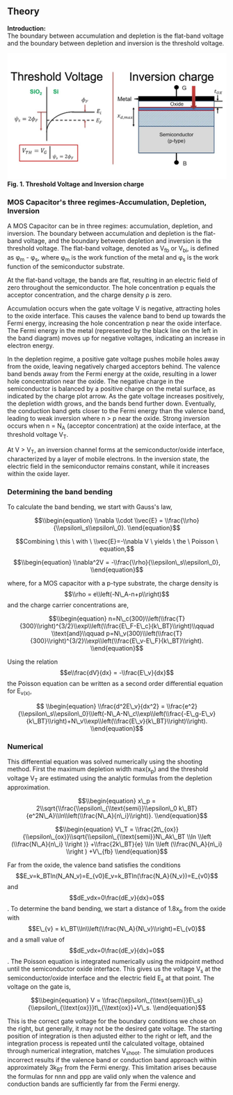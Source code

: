 ## Theory
**Introduction:**  
The boundary between accumulation and depletion is the flat-band voltage and the boundary between depletion and inversion is the threshold voltage.

![](./images/tvic.jpg)  
**Fig. 1. Threshold Voltage and Inversion charge**

  

### MOS Capacitor's three regimes-Accumulation, Depletion, Inversion

A MOS Capacitor can be in three regimes: accumulation, depletion, and inversion. The boundary between accumulation and depletion is the flat-band voltage, and the boundary between depletion and inversion is the threshold voltage. The flat-band voltage, denoted as V<sub>fb</sub> or V<sub>bi</sub>, is defined as φ<sub>m</sub> - φ<sub>s</sub>, where φ<sub>m</sub> is the work function of the metal and φ<sub>s</sub> is the work function of the semiconductor substrate.

At the flat-band voltage, the bands are flat, resulting in an electric field of zero throughout the semiconductor. The hole concentration p equals the acceptor concentration, and the charge density ρ is zero.

Accumulation occurs when the gate voltage V is negative, attracting holes to the oxide interface. This causes the valence band to bend up towards the Fermi energy, increasing the hole concentration p near the oxide interface. The Fermi energy in the metal (represented by the black line on the left in the band diagram) moves up for negative voltages, indicating an increase in electron energy.

In the depletion regime, a positive gate voltage pushes mobile holes away from the oxide, leaving negatively charged acceptors behind. The valence band bends away from the Fermi energy at the oxide, resulting in a lower hole concentration near the oxide. The negative charge in the semiconductor is balanced by a positive charge on the metal surface, as indicated by the charge plot arrow. As the gate voltage increases positively, the depletion width grows, and the bands bend further down. Eventually, the conduction band gets closer to the Fermi energy than the valence band, leading to weak inversion where n > p near the oxide. Strong inversion occurs when n = N<sub>A</sub> (acceptor concentration) at the oxide interface, at the threshold voltage V<sub>T</sub>.

At V > V<sub>T</sub>, an inversion channel forms at the semiconductor/oxide interface, characterized by a layer of mobile electrons. In the inversion state, the electric field in the semiconductor remains constant, while it increases within the oxide layer.

### Determining the band bending

To calculate the band bending, we start with Gauss's law,

$$\\begin{equation} \\nabla \\cdot \\vec{E} = \\frac{\\rho}{\\epsilon\_s\\epsilon\_0}. \\end{equation}$$

$$Combining \ this \ with \ \\vec{E}=-\\nabla V \ yields \ the \ Poisson \ equation,$$

$$\\begin{equation} \\nabla^2V = -\\frac{\\rho}{\\epsilon\_s\\epsilon\_0}, \\end{equation}$$

where, for a MOS capacitor with a p-type substrate, the charge density is 
$$\\rho = e\\left(-N\_A-n+p\\right)$$ and the charge carrier concentrations are,


$$\\begin{equation} n=N\_c(300)\\left(\\frac{T}{300}\\right)^{3/2}\\exp\\left(\\frac{E\_F-E\_c}{k\_BT}\\right)\\qquad \\text{and}\\qquad p=N\_v(300)\\left(\\frac{T}{300}\\right)^{3/2}\\exp\\left(\\frac{E\_v-E\_F}{k\_BT}\\right). \\end{equation}$$

Using the relation $$e\\frac{dV}{dx} = -\\frac{E\_v}{dx}$$ the Poisson equation can be written as a second order differential equation for E<sub>v(x)</sub>,

$$ \\begin{equation} \\frac{d^2E\_v}{dx^2} = \\frac{e^2}{\\epsilon\_s\\epsilon\_0}\\left(-N\_A-N\_c\\exp\\left(\\frac{-E\_g-E\_v}{k\_BT}\\right)+N\_v\\exp\\left(\\frac{E\_v}{k\_BT}\\right)\\right). \\end{equation}$$

### Numerical

This differential equation was solved numerically using the shooting method. First the maximum depletion width max(x<sub>p</sub>) and the threshold voltage V<sub>T</sub> are estimated using the analytic formulas from the depletion approximation.



$$\\begin{equation} x\_p = 2\\sqrt{\\frac{\\epsilon\_{\\text{semi}}\\epsilon\_0 k\_BT}{e^2N\_A}\\ln\\left(\\frac{N\_A}{n\_i}\\right)}. \\end{equation}$$ 

$$\\begin{equation} V\_T = \\frac{2t\_{ox}}{\\epsilon\_{ox}}\\sqrt{\\epsilon\_{\\text{semi}}N\_Ak\_BT \\ln \\left (\\frac{N\_A}{n\_i} \\right )} +\\frac{2k\_BT}{e} \\ln \\left (\\frac{N\_A}{n\_i} \\right ) +V\_{fb} \\end{equation}$$

Far from the oxide, the valence band satisfies the conditions $$E_v=k_BTln(N_AN_v)=E_{v0}E_v=k_BTln⁡(\frac{N_A}{N_v})=E_{v0}$$ and $$dE_vdx=0\frac{dE_v}{dx}=0$$. To determine the band bending, we start a distance of 1.8x<sub>p</sub> from the oxide with $$E\_{v} = k\_BT\\ln\\left(\\frac{N\_A}{N\_v}\\right)=E\_{v0}$$ and a small value of $$dE_vdx=0\frac{dE_v}{dx}=0$$. The Poisson equation is integrated numerically using the midpoint method until the semiconductor oxide interface. This gives us the voltage V<sub>s</sub> at the semiconductor/oxide interface and the electric field E<sub>s</sub> at that point. The voltage on the gate is,


$$\\begin{equation} V = \\frac{\\epsilon\_{\\text{semi}}E\_s}{\\epsilon\_{\\text{ox}}}t\_{\\text{ox}}+V\_s. \\end{equation}$$

This is the correct gate voltage for the boundary conditions we chose on the right, but generally, it may not be the desired gate voltage. The starting position of integration is then adjusted either to the right or left, and the integration process is repeated until the calculated voltage, obtained through numerical integration, matches V<sub>shoot</sub>. The simulation produces incorrect results if the valence band or conduction band approach within approximately 3k<sub>BT</sub> from the Fermi energy. This limitation arises because the formulas for nnn and ppp are valid only when the valence and conduction bands are sufficiently far from the Fermi energy.

 <script id="MathJax-script" async src="https://cdn.jsdelivr.net/npm/mathjax@3.2.2/es5/tex-mml-chtml.js"></script>    
 
